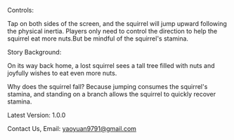 Controls:

Tap on both sides of the screen, and the squirrel will jump upward following the physical inertia. Players only need to control the direction to help the squirrel eat more nuts.But be mindful of the squirrel's stamina.

Story Background:

On its way back home, a lost squirrel sees a tall tree filled with nuts and joyfully wishes to eat even more nuts.

Why does the squirrel fall?
Because jumping consumes the squirrel's stamina, and standing on a branch allows the squirrel to quickly recover stamina.

Latest Version: 1.0.0



Contact Us, Email: yaoyuan9791@gmail.com


